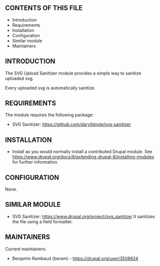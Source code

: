 CONTENTS OF THIS FILE
---------------------

 * Introduction
 * Requirements
 * Installation
 * Configuration
 * Similar module
 * Maintainers

INTRODUCTION
------------

The SVG Upload Sanitizer module provides a simple way to sanitize
uploaded svg.

Every uploaded svg is automatically sanitize.

REQUIREMENTS
------------

The module requires the following package:

 * SVG Sanitizer: https://github.com/darylldoyle/svg-sanitizer

INSTALLATION
------------

 * Install as you would normally install a contributed Drupal module. See
   https://www.drupal.org/docs/8/extending-drupal-8/installing-modules
   for further information.

CONFIGURATION
-------------

None.

SIMILAR MODULE
---------------

 * SVG Sanitizer: https://www.drupal.org/project/svg_sanitizer
   It sanitizes the file using a field formatter.

MAINTAINERS
-----------

Current maintainers:
 * Benjamin Rambaud (beram) - https://drupal.org/user/3508624

